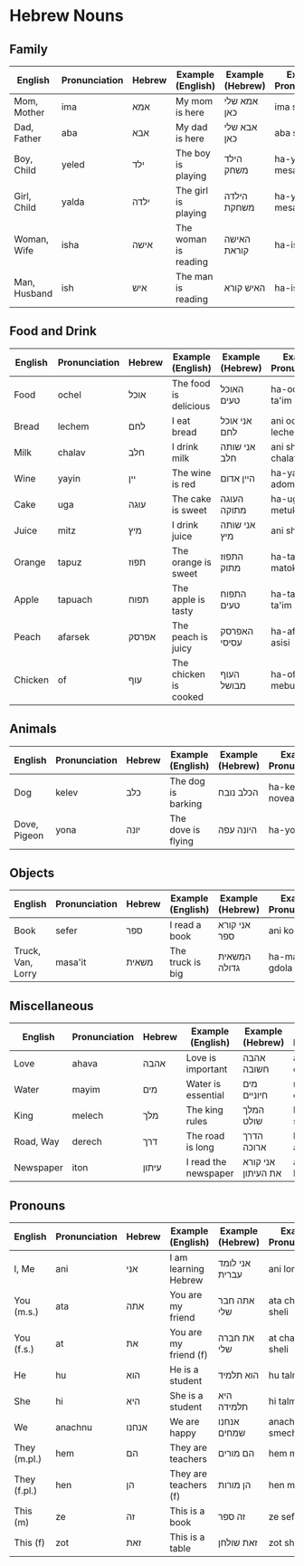 # Hebrew Nouns

## Family

| English       | Pronunciation | Hebrew  | Example (English)          | Example (Hebrew)        | Example Pronunciation  |
|---------------|---------------|---------|----------------------------|-------------------------|------------------------|
| Mom, Mother   | ima           | אמא     | My mom is here             | אמא שלי כאן             | ima sheli kan          |
| Dad, Father   | aba           | אבא     | My dad is here             | אבא שלי כאן             | aba sheli kan          |
| Boy, Child    | yeled         | ילד     | The boy is playing         | הילד משחק               | ha-yeled mesachek      |
| Girl, Child   | yalda         | ילדה    | The girl is playing        | הילדה משחקת             | ha-yalda mesacheket    |
| Woman, Wife   | isha          | אישה    | The woman is reading       | האישה קוראת             | ha-isha koret          |
| Man, Husband  | ish           | איש     | The man is reading         | האיש קורא               | ha-ish kore            |

## Food and Drink

| English       | Pronunciation | Hebrew  | Example (English)          | Example (Hebrew)        | Example Pronunciation  |
|---------------|---------------|---------|----------------------------|-------------------------|------------------------|
| Food          | ochel         | אוכל    | The food is delicious      | האוכל טעים              | ha-ochel ta'im         |
| Bread         | lechem        | לחם     | I eat bread                | אני אוכל לחם            | ani ochel lechem       |
| Milk          | chalav        | חלב     | I drink milk               | אני שותה חלב            | ani shota chalav       |
| Wine          | yayin         | יין     | The wine is red            | היין אדום               | ha-yayin adom          |
| Cake          | uga           | עוגה    | The cake is sweet          | העוגה מתוקה             | ha-uga metuka          |
| Juice         | mitz          | מיץ     | I drink juice              | אני שותה מיץ            | ani shota mitz         |
| Orange        | tapuz         | תפוז    | The orange is sweet        | התפוז מתוק              | ha-tapuz matok         |
| Apple         | tapuach       | תפוח    | The apple is tasty         | התפוח טעים              | ha-tapuach ta'im       |
| Peach         | afarsek       | אפרסק   | The peach is juicy         | האפרסק עסיסי            | ha-afarsek asisi       |
| Chicken       | of            | עוף     | The chicken is cooked      | העוף מבושל              | ha-of mebushel         |

## Animals

| English       | Pronunciation | Hebrew  | Example (English)          | Example (Hebrew)        | Example Pronunciation  |
|---------------|---------------|---------|----------------------------|-------------------------|------------------------|
| Dog           | kelev         | כלב     | The dog is barking         | הכלב נובח               | ha-kelev noveach       |
| Dove, Pigeon  | yona          | יונה    | The dove is flying         | היונה עפה               | ha-yona afah           |

## Objects

| English       | Pronunciation | Hebrew  | Example (English)          | Example (Hebrew)        | Example Pronunciation  |
|---------------|---------------|---------|----------------------------|-------------------------|------------------------|
| Book          | sefer         | ספר     | I read a book              | אני קורא ספר            | ani kore sefer         |
| Truck, Van, Lorry | masa'it    | משאית  | The truck is big           | המשאית גדולה            | ha-masa'it gdola       |

## Miscellaneous

| English       | Pronunciation | Hebrew  | Example (English)          | Example (Hebrew)        | Example Pronunciation  |
|---------------|---------------|---------|----------------------------|-------------------------|------------------------|
| Love          | ahava         | אהבה    | Love is important          | אהבה חשובה              | ahava chashuva         |
| Water         | mayim         | מים     | Water is essential         | מים חיוניים             | mayim chiyunim         |
| King          | melech        | מלך     | The king rules             | המלך שולט               | ha-melech sholet       |
| Road, Way     | derech        | דרך     | The road is long           | הדרך ארוכה              | ha-derech aruka        |
| Newspaper     | iton          | עיתון   | I read the newspaper       | אני קורא את העיתון      | ani kore et ha-iton    |

## Pronouns

| English       | Pronunciation | Hebrew  | Example (English)          | Example (Hebrew)        | Example Pronunciation  |
|---------------|---------------|---------|----------------------------|-------------------------|------------------------|
| I, Me         | ani           | אני     | I am learning Hebrew       | אני לומד עברית          | ani lomed ivrit        |
| You (m.s.)    | ata           | אתה     | You are my friend          | אתה חבר שלי            | ata chaver sheli       |
| You (f.s.)    | at            | את      | You are my friend (f)      | את חברה שלי            | at chavera sheli       |
| He            | hu            | הוא     | He is a student            | הוא תלמיד              | hu talmid              |
| She           | hi            | היא     | She is a student           | היא תלמידה             | hi talmida             |
| We            | anachnu       | אנחנו   | We are happy               | אנחנו שמחים            | anachnu smechim        |
| They (m.pl.)  | hem           | הם      | They are teachers          | הם מורים               | hem morim              |
| They (f.pl.)  | hen           | הן      | They are teachers (f)      | הן מורות               | hen morot              |
| This (m)      | ze            | זה      | This is a book             | זה ספר                 | ze sefer               |
| This (f)      | zot           | זאת     | This is a table            | זאת שולחן              | zot shulchan           |
